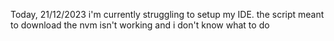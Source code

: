 Today, 21/12/2023 i'm currently struggling to setup my IDE. the script meant to download the nvm isn't working and i don't know what to do
